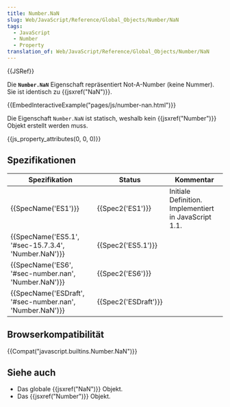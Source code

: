 ```yaml
---
title: Number.NaN
slug: Web/JavaScript/Reference/Global_Objects/Number/NaN
tags:
  - JavaScript
  - Number
  - Property
translation_of: Web/JavaScript/Reference/Global_Objects/Number/NaN
---
```

{{JSRef}}

Die **`Number.NaN`** Eigenschaft repräsentiert Not-A-Number (keine Nummer). Sie ist identisch zu {{jsxref("NaN")}}.

{{EmbedInteractiveExample("pages/js/number-nan.html")}}

Die Eigenschaft `Number.NaN` ist statisch, weshalb kein {{jsxref("Number")}} Objekt erstellt werden muss.

{{js_property_attributes(0, 0, 0)}}

## Spezifikationen

| Spezifikation                                                                | Status                       | Kommentar                                             |
| ---------------------------------------------------------------------------- | ---------------------------- | ----------------------------------------------------- |
| {{SpecName('ES1')}}                                                     | {{Spec2('ES1')}}         | Initiale Definition. Implementiert in JavaScript 1.1. |
| {{SpecName('ES5.1', '#sec-15.7.3.4', 'Number.NaN')}}         | {{Spec2('ES5.1')}}     |                                                       |
| {{SpecName('ES6', '#sec-number.nan', 'Number.NaN')}}         | {{Spec2('ES6')}}         |                                                       |
| {{SpecName('ESDraft', '#sec-number.nan', 'Number.NaN')}} | {{Spec2('ESDraft')}} |                                                       |

## Browserkompatibilität

{{Compat("javascript.builtins.Number.NaN")}}

## Siehe auch

- Das globale {{jsxref("NaN")}} Objekt.
- Das {{jsxref("Number")}} Objekt.
